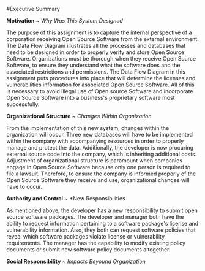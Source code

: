 
#Executive Summary 

 
**Motivation** ~ *Why Was This System Designed*

The purpose of this assignment is to capture the internal perspective of a corporation receiving Open Source Software from the external environment.  The Data Flow Diagram illustrates all the processes and databases that need to be designed in order to properly verify and store Open Source Software.  Organizations must be thorough when they receive Open Source Software, to ensure they understand what the software does and the associated restrictions and permissions.  The Data Flow Diagram in this assignment puts procedures into place that will determine the licenses and vulnerabilities information for associated Open Source Software.  All of this is necessary to avoid illegal use of Open source Software and incorporate Open Source Software into a business's proprietary software most successfully.  


**Organizational Structure** ~ *Changes Within Organization*

From the implementation of this new system, changes within the organization will occur. Three new databases will have to be implemented within the company with accompanying resources in order to properly manage and protect the data. Additionally, the developer is now procuring external source code into the company, which is inheriting additional costs. Adjustment of organizational structure is paramount when companies engage in Open Source Software because only one person is required to file a lawsuit. Therefore, to ensure the company is informed properly of the Open Source Software they receive and use, organizational changes will have to occur.


**Authority and Control** ~ *New Responsibilities

As mentioned above, the developer has a new responsibility to submit open source software packages.  The developer and manager both have the ability to request information pertaining to a software package's license and vulnerability information.  Also, they both can request software policies that reveal which software packages violate license or vulnerability requirements.  The manager has the capability to modify existing policy documents or submit new software policy documents altogether.



**Social Responsibility** ~ *Impacts Beyound Organization*



  

